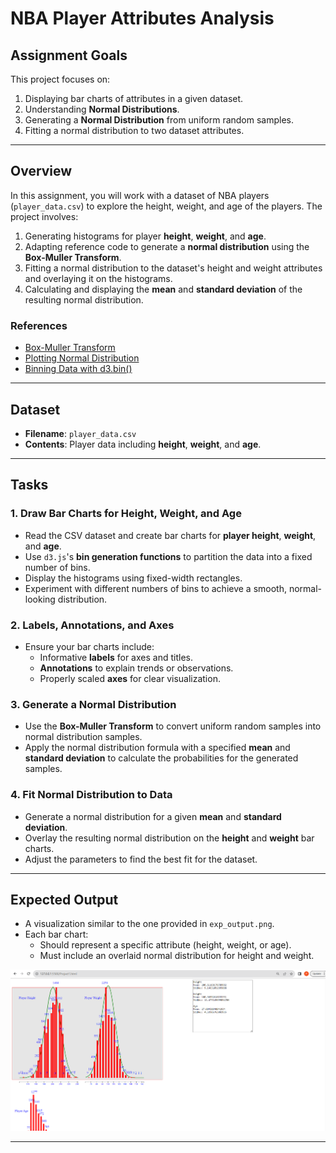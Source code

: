 # NBA Player Attributes Analysis

## **Assignment Goals**
This project focuses on:
1. Displaying bar charts of attributes in a given dataset.
2. Understanding **Normal Distributions**.
3. Generating a **Normal Distribution** from uniform random samples.
4. Fitting a normal distribution to two dataset attributes.

---

## **Overview**
In this assignment, you will work with a dataset of NBA players (`player_data.csv`) to explore the height, weight, and age of the players. The project involves:
1. Generating histograms for player **height**, **weight**, and **age**.
2. Adapting reference code to generate a **normal distribution** using the **Box-Muller Transform**.
3. Fitting a normal distribution to the dataset's height and weight attributes and overlaying it on the histograms.
4. Calculating and displaying the **mean** and **standard deviation** of the resulting normal distribution.

### **References**
- [Box-Muller Transform](https://en.wikipedia.org/wiki/Box%E2%80%93Muller_transform)
- [Plotting Normal Distribution](https://matplotlib.org/stable/gallery/statistics/hist.html)
- [Binning Data with d3.bin()](https://github.com/d3/d3-array#bins)

---

## **Dataset**
- **Filename**: `player_data.csv`
- **Contents**: Player data including **height**, **weight**, and **age**.

---

## **Tasks**

### **1. Draw Bar Charts for Height, Weight, and Age**
- Read the CSV dataset and create bar charts for **player height**, **weight**, and **age**.
- Use `d3.js`'s **bin generation functions** to partition the data into a fixed number of bins.
- Display the histograms using fixed-width rectangles.
- Experiment with different numbers of bins to achieve a smooth, normal-looking distribution.

### **2. Labels, Annotations, and Axes**
- Ensure your bar charts include:
  - Informative **labels** for axes and titles.
  - **Annotations** to explain trends or observations.
  - Properly scaled **axes** for clear visualization.

### **3. Generate a Normal Distribution**
- Use the **Box-Muller Transform** to convert uniform random samples into normal distribution samples.
- Apply the normal distribution formula with a specified **mean** and **standard deviation** to calculate the probabilities for the generated samples.

### **4. Fit Normal Distribution to Data**
- Generate a normal distribution for a given **mean** and **standard deviation**.
- Overlay the resulting normal distribution on the **height** and **weight** bar charts.
- Adjust the parameters to find the best fit for the dataset.

---

## **Expected Output**
- A visualization similar to the one provided in `exp_output.png`.
- Each bar chart:
  - Should represent a specific attribute (height, weight, or age).
  - Must include an overlaid normal distribution for height and weight.

![Expected Output](output.png)

---


